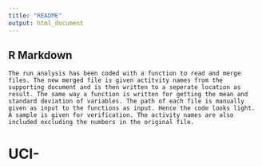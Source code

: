 ```yaml
---
title: "README"
output: html_document
---
```



## R Markdown
    The run_analysis has been coded with a function to read and merge files. The new merged file is given actitvity names from the supporting document and is then written to a seperate location as result. The same way a function is written for getting the mean and standard deviation of variables. The path of each file is manually given as input to the functions as input. Hence the code looks light. A sample is given for verification. The activity names are also included excluding the numbers in the original file.

# UCI-
